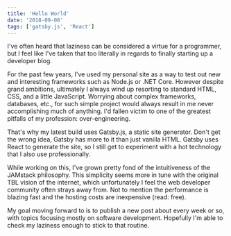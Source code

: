 ```yaml
---
title: 'Hello World'
date: '2018-09-08'
tags: ['gatsby.js', 'React']
---
```


I've often heard that laziness can be considered a virtue for a programmer, but I feel like I've taken that too literally in regards to finally starting up a developer blog.

For the past few years, I've used my personal site as a way to test out new and interesting frameworks such as Node.js or .NET Core. However despite grand ambitions, ultimately I always wind up resorting to standard HTML, CSS, and a little JavaScript. Worrying about complex frameworks, databases, etc., for such simple project would always result in me never accomplishing much of anything. I'd fallen victim to one of the greatest pitfalls of my profession: over-engineering.

That's why my latest build uses Gatsby.js, a static site generator. Don't get the wrong idea, Gatsby has more to it than just vanilla HTML. Gatsby uses React to generate the site, so I still get to experiment with a hot technology that I also use professionally.

While working on this, I've grown pretty fond of the intuitiveness of the JAMstack philosophy. This simplicity seems more in tune with the original TBL vision of the internet, which unfortunately I feel the web developer community often strays away from. Not to mention the performance is blazing fast and the hosting costs are inexpensive (read: free).

My goal moving forward to is to publish a new post about every week or so, with topics focusing mostly on software development. Hopefully I'm able to check my laziness enough to stick to that routine.
